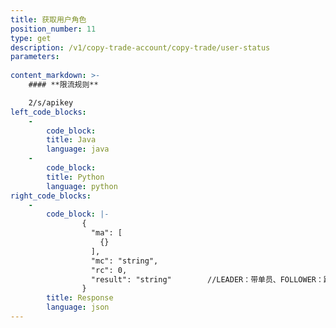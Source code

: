 ```yaml
---
title: 获取用户角色
position_number: 11
type: get
description: /v1/copy-trade-account/copy-trade/user-status
parameters:
 
content_markdown: >-
    #### **限流规则**

    2/s/apikey
left_code_blocks:
    -
        code_block:
        title: Java
        language: java
    -
        code_block:
        title: Python
        language: python
right_code_blocks:
    -
        code_block: |-
                {
                  "ma": [
                    {}
                  ],
                  "mc": "string",
                  "rc": 0,
                  "result": "string"        //LEADER：带单员、FOLLOWER：跟单员、NONE：无身份
                }
        title: Response
        language: json
---
```

